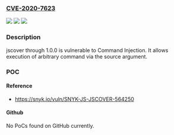 ### [CVE-2020-7623](https://cve.mitre.org/cgi-bin/cvename.cgi?name=CVE-2020-7623)
![](https://img.shields.io/static/v1?label=Product&message=jscover&color=blue)
![](https://img.shields.io/static/v1?label=Version&message=All%20versions%20including%201.0.0%20&color=brightgreen)
![](https://img.shields.io/static/v1?label=Vulnerability&message=Command%20Injection&color=brightgreen)

### Description

jscover through 1.0.0 is vulnerable to Command Injection. It allows execution of arbitrary command via the source argument.

### POC

#### Reference
- https://snyk.io/vuln/SNYK-JS-JSCOVER-564250

#### Github
No PoCs found on GitHub currently.

